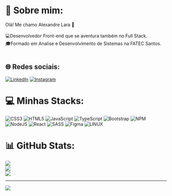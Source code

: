 # 💫 Sobre mim:
Olá! Me chamo Alexandre Lara 👋<br><br>💻Desenvolvedor Front-end que se aventura também no Full Stack.<br>🎓Formado em Analise e Desenvolvimento de Sistemas na FATEC Santos.<br><br>


## 🌐 Redes sociais:
[![LinkedIn](https://img.shields.io/badge/LinkedIn-%230077B5.svg?logo=linkedin&logoColor=white)](https://linkedin.com/in/alexandre-de-lara-castro-junior/) [![Instagram](https://img.shields.io/badge/Instagram-%23E4405F.svg?logo=Instagram&logoColor=white)](https://instagram.com/alexandrelara) 

# 💻 Minhas Stacks:
![CSS3](https://img.shields.io/badge/css3-%231572B6.svg?style=for-the-badge&logo=css3&logoColor=white) ![HTML5](https://img.shields.io/badge/html5-%23E34F26.svg?style=for-the-badge&logo=html5&logoColor=white) ![JavaScript](https://img.shields.io/badge/javascript-%23323330.svg?style=for-the-badge&logo=javascript&logoColor=%23F7DF1E) ![TypeScript](https://img.shields.io/badge/typescript-%23007ACC.svg?style=for-the-badge&logo=typescript&logoColor=white) ![Bootstrap](https://img.shields.io/badge/bootstrap-%23563D7C.svg?style=for-the-badge&logo=bootstrap&logoColor=white) ![NPM](https://img.shields.io/badge/NPM-%23000000.svg?style=for-the-badge&logo=npm&logoColor=white) ![NodeJS](https://img.shields.io/badge/node.js-6DA55F?style=for-the-badge&logo=node.js&logoColor=white) ![React](https://img.shields.io/badge/react-%2320232a.svg?style=for-the-badge&logo=react&logoColor=%2361DAFB) ![SASS](https://img.shields.io/badge/SASS-hotpink.svg?style=for-the-badge&logo=SASS&logoColor=white) 	![Figma](https://img.shields.io/badge/figma-%23F24E1E.svg?style=for-the-badge&logo=figma&logoColor=white) ![LINUX](https://img.shields.io/badge/Linux-FCC624?style=for-the-badge&logo=linux&logoColor=black)
# 📊 GitHub Stats:
![](https://github-readme-stats.vercel.app/api?username=AlexandreLaraJr&theme=gotham&hide_border=true&include_all_commits=true&count_private=false)<br/>
![](https://github-readme-streak-stats.herokuapp.com/?user=AlexandreLaraJr&theme=gotham&hide_border=true)<br/>
![](https://github-readme-stats.vercel.app/api/top-langs/?username=AlexandreLaraJr&theme=gotham&hide_border=true&include_all_commits=true&count_private=false&layout=compact)

---
[![](https://visitcount.itsvg.in/api?id=AlexandreLaraJr&icon=1&color=0)](https://visitcount.itsvg.in)

<!-- Proudly created with GPRM ( https://gprm.itsvg.in ) -->

